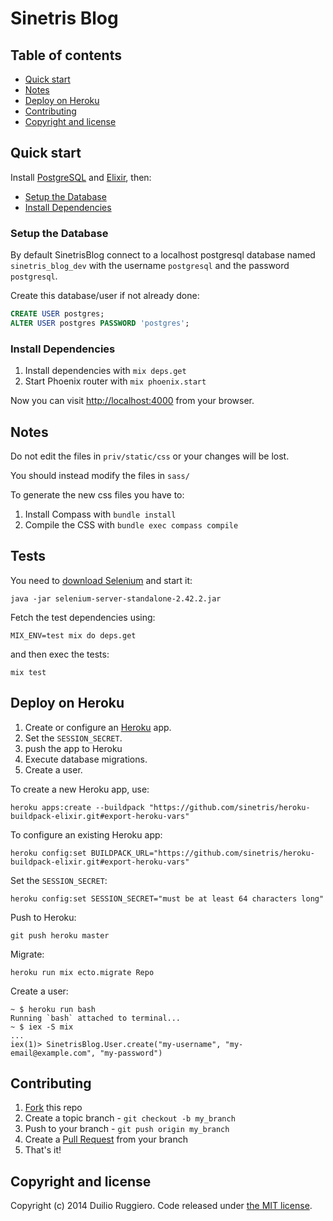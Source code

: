 # Sinetris Blog

## Table of contents

 - [Quick start](#quick-start)
 - [Notes](#notes)
 - [Deploy on Heroku](#deploy-on-heroku)
 - [Contributing](#contributing)
 - [Copyright and license](#copyright-and-license)

## Quick start

Install [PostgreSQL](http://www.postgresql.org/download/) and [Elixir](http://elixir-lang.org/), then:

* [Setup the Database](#setup-the-database)
* [Install Dependencies](#install-dependencies)

### Setup the Database

By default SinetrisBlog connect to a localhost postgresql database
named `sinetris_blog_dev` with the username `postgresql` and the password
`postgresql`.

Create this database/user if not already done:

```SQL
CREATE USER postgres;
ALTER USER postgres PASSWORD 'postgres';
```

### Install Dependencies

1. Install dependencies with `mix deps.get`
3. Start Phoenix router with `mix phoenix.start`

Now you can visit [http://localhost:4000](http://localhost:4000) from your browser.

## Notes

Do not edit the files in `priv/static/css` or your changes will be lost.

You should instead modify the files in `sass/`

To generate the new css files you have to:

1. Install Compass with `bundle install`
2. Compile the CSS with `bundle exec compass compile`

## Tests

You need to [download Selenium](http://docs.seleniumhq.org/download/) and start it:

```
java -jar selenium-server-standalone-2.42.2.jar
```

Fetch the test dependencies using:
```
MIX_ENV=test mix do deps.get
```
and then exec the tests:
```
mix test
```

## Deploy on Heroku

1. Create or configure an [Heroku](https://devcenter.heroku.com/articles/quickstart) app.
2. Set the `SESSION_SECRET`.
3. push the app to Heroku
4. Execute database migrations.
5. Create a user.

To create a new Heroku app, use:
```
heroku apps:create --buildpack "https://github.com/sinetris/heroku-buildpack-elixir.git#export-heroku-vars"
```

To configure an existing Heroku app:
```
heroku config:set BUILDPACK_URL="https://github.com/sinetris/heroku-buildpack-elixir.git#export-heroku-vars"
```

Set the `SESSION_SECRET`:
```
heroku config:set SESSION_SECRET="must be at least 64 characters long"
```

Push to Heroku:
```
git push heroku master
```

Migrate:
```
heroku run mix ecto.migrate Repo
```

Create a user:
```
~ $ heroku run bash
Running `bash` attached to terminal...
~ $ iex -S mix
...
iex(1)> SinetrisBlog.User.create("my-username", "my-email@example.com", "my-password")

```

## Contributing

1. [Fork](https://help.github.com/articles/fork-a-repo) this repo
2. Create a topic branch - `git checkout -b my_branch`
3. Push to your branch - `git push origin my_branch`
4. Create a [Pull Request](http://help.github.com/pull-requests/) from your
   branch
5. That's it!

## Copyright and license

Copyright (c) 2014 Duilio Ruggiero. Code released under [the MIT license](LICENSE).
